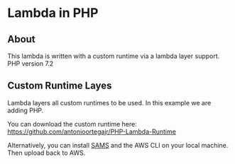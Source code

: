 # Lambda in PHP

## About

This lambda is written with a custom runtime via a lambda layer support.
PHP version 7.2

## Custom Runtime Layes

Lambda layers all custom runtimes to be used. In this example we are adding PHP.

You can download the custom runtime here: https://github.com/antonioortegajr/PHP-Lambda-Runtime

Alternatively, you can install [SAMS](https://github.com/awslabs/serverless-application-model) and the AWS CLI on your local machine. Then upload back to AWS.